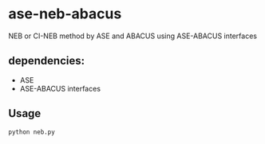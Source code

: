 # ase-neb-abacus
NEB or CI-NEB method by ASE and ABACUS using ASE-ABACUS interfaces

## dependencies:
- ASE
- ASE-ABACUS interfaces

## Usage
`python neb.py`


